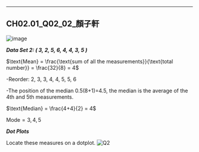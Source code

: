 --- 
## CH02.01_Q02_02_顏子軒

![image](https://github.com/user-attachments/assets/9a374c2b-fdf1-44e9-a378-1d6c42d316dd)

***Data Set 2: ( 3, 2, 5, 6, 4, 4, 3, 5 )***

$\text{Mean} = \frac{\text{sum of all the measurements}}{\text{total number}} = \frac{32}{8} = 4$

-Reorder: 2, 3, 3, 4, 4, 5, 5, 6

-The position of the median 0.5(8+1)=4.5, the median is the average of the 4th and 5th measurements.

$\text{Median} = \frac{4+4}{2} = 4$

$\text{Mode} = 3, 4, 5$

***Dot Plots***

Locate these measures on a dotplot.
![Q2](https://github.com/user-attachments/assets/bc85ad30-22f6-488e-b0ce-36d5156a2749)

